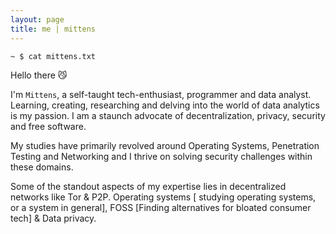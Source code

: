 ```yaml
---
layout: page
title: me | mittens
---
```


```term
~ $ cat mittens.txt
```

Hello there 😼

I'm `Mittens`, a self-taught tech-enthusiast, programmer and data analyst. Learning, creating, researching and delving into the world of data analytics is my passion.
I am a staunch advocate of decentralization, privacy, security and free software.

My studies have primarily revolved around Operating Systems, Penetration Testing and 
Networking and I thrive on solving security challenges within these domains.

Some of the 
standout aspects of my expertise lies in decentralized networks like Tor & P2P.
Operating systems [ studying operating systems, or a system in general], FOSS [Finding alternatives for bloated consumer tech] & Data privacy.


